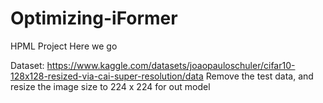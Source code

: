 # Optimizing-iFormer
HPML Project Here we go

Dataset: https://www.kaggle.com/datasets/joaopauloschuler/cifar10-128x128-resized-via-cai-super-resolution/data
Remove the test data, and resize the image size to 224 x 224 for out model
